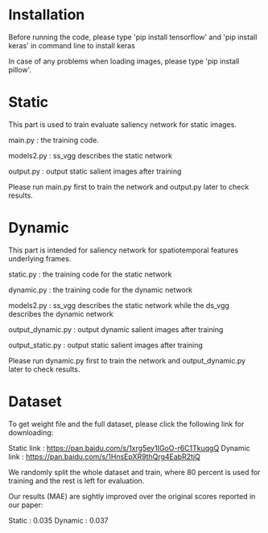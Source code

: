 # Installation
Before running the code, please type 'pip install tensorflow' and 'pip install keras' in command line to install keras

In case of any problems when loading images, please type 'pip install pillow'.

# Static
This part is used to train evaluate saliency network for static images. 

main.py : the training code.

models2.py : ss_vgg describes the static network

output.py : output static salient images after training

Please run main.py first to train the network and output.py later to check results.

# Dynamic
This part is intended for saliency network for spatiotemporal features underlying frames.

static.py : the training code for the static network

dynamic.py : the training code for the dynamic network

models2.py : ss_vgg describes the static network while the ds_vgg describes the dynamic network

output_dynamic.py : output dynamic salient images after training

output_static.py : output static salient images after training

Please run dynamic.py first to train the network and output_dynamic.py later to check results.

# Dataset
To get weight file and the full dataset, please click the following link for downloading:

Static link : https://pan.baidu.com/s/1xrg5ey1IGoO-r6C1TkuqgQ
Dynamic link : https://pan.baidu.com/s/1HnsEpXR9thQrg4EabR2tjQ

We randomly split the whole dataset and train, where 80 percent is used for training and the rest is left for evaluation.

Our results (MAE) are sightly improved over the original scores reported in our paper:

Static : 0.035 Dynamic : 0.037
